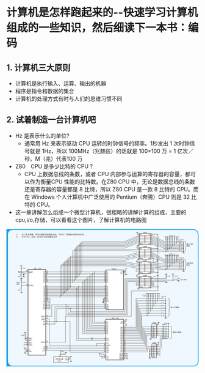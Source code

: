 # 计算机是怎样跑起来的--快速学习计算机组成的一些知识，然后细读下一本书：编码

## 1. 计算机三大原则

- 计算机是执行输入、运算、输出的机器
- 程序是指令和数据的集合
- 计算机的处理方式有时与人们的思维习惯不同

## 2. 试着制造一台计算机吧

- Hz 是表示什么的单位?
  - 通常用 Hz 来表示驱动 CPU 运转的时钟信号的频率。1秒发出 1 次时钟信号就是 1Hz，所以 100MHz（兆赫兹）的话就是 100×100 万 = 1 亿次／秒。M（兆）代表100 万
- Z80 CPU 是多少比特的 CPU ?
  - CPU 上数据总线的条数，或者 CPU 内部参与运算的寄存器的容量，都可以作为衡量CPU 性能的比特数。在Z80 CPU 中，无论是数据总线的条数还是寄存器的容量都是 8 比特，所以 Z80 CPU 是一款 8 比特的 CPU。而在 Windows 个人计算机中广泛使用的 Pentium（奔腾）CPU 则是 32 比特的 CPU。
- 这一章讲解怎么组成一个微型计算机，很粗略的讲解计算的组成，主要的cpu,i/o,存储，可以看看这个图片，了解计算机的电路图

![Z80-微型计算机的电路图](Z80-微型计算机的电路图.png)
